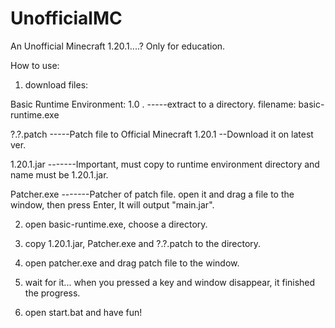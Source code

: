 # UnofficialMC
An Unofficial Minecraft 1.20.1....?  Only for education.

How to use: 

1. download files:

Basic Runtime Environment: 1.0 . -----extract to a directory.  filename: basic-runtime.exe

?.?.patch -----Patch file to Official Minecraft 1.20.1 --Download it on latest ver.

1.20.1.jar -------Important, must copy to runtime environment directory and name must be 1.20.1.jar.

Patcher.exe -------Patcher of patch file. open it and drag a file to the window, then press Enter, It will output "main.jar".

2. open basic-runtime.exe, choose a directory.

3. copy 1.20.1.jar, Patcher.exe and ?.?.patch to the directory.

4. open patcher.exe and drag patch file to the window.

5. wait for it... when you pressed a key and window disappear, it finished the progress.

6. open start.bat and have fun!
